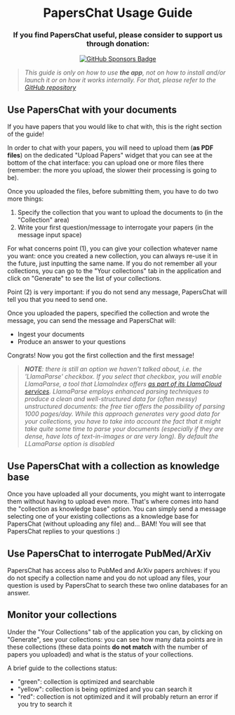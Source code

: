 <h1 align="center">PapersChat Usage Guide</h1>

<h3 align="center">If you find PapersChat useful, please consider to support us through donation:</h3>
<div align="center">
    <a href="https://github.com/sponsors/AstraBert"><img src="https://img.shields.io/badge/sponsor-30363D?style=for-the-badge&logo=GitHub-Sponsors&logoColor=#EA4AAA" alt="GitHub Sponsors Badge"></a>
</div>

> _This guide is only on how to use **the app**, not on how to install and/or launch it or on how it works internally. For that, please refer to the [GitHub repository](https://github.com/AstraBert/PapersChat)_

## Use PapersChat with your documents

If you have papers that you would like to chat with, this is the right section of the guide!

In order to chat with your papers, you will need to upload them (**as PDF files**) on the dedicated "Upload Papers" widget that you can see at the bottom of the chat interface: you can upload one or more files there (remember: the more you upload, the slower their processing is going to be).

Once you uploaded the files, before submitting them, you have to do two more things:

1. Specify the collection that you want to upload the documents to (in the "Collection" area)
2. Write your first question/message to interrogate your papers (in the message input space)

For what concerns point (1), you can give your collection whatever name you want: once you created a new collection, you can always re-use it in the future, just inputting the same name. If you do not remember all your collections, you can go to the "Your collections" tab in the application and click on "Generate" to see the list of your collections.

Point (2) is very important: if you do not send any message, PapersChat will tell you that you need to send one. 

Once you uploaded the papers, specified the collection and wrote the message, you can send the message and PapersChat will:

- Ingest your documents
- Produce an answer to your questions

Congrats! Now you got the first collection and the first message!

> _**NOTE**: there is still an option we haven't talked about, i.e. the 'LlamaParse' checkbox. If you select that checkbox, you will enable LlamaParse, a tool that LlamaIndex offers [as part of its LlamaCloud services](https://docs.llamaindex.ai/en/stable/llama_cloud/llama_parse/). LlamaParse employs enhanced parsing techniques to produce a clean and well-structured data for (often messy) unstructured documents: the free tier offers the possibility of parsing 1000 pages/day. While this approach generates very good data for your collections, you have to take into account the fact that it might take quite some time to parse your documents (especially if they are dense, have lots of text-in-images or are very long). By default the LLamaParse option is disabled_

## Use PapersChat with a collection as knowledge base

Once you have uploaded all your documents, you might want to interrogate them without having to upload even more. That's where comes into hand the "collection as knowledge base" option. You can simply send a message selecting one of your existing collections as a knowledge base for PapersChat (without uploading any file) and... BAM! You will see that PapersChat replies to your questions :)

## Use PapersChat to interrogate PubMed/ArXiv

PapersChat has access also to PubMed and ArXiv papers archives: if you do not specify a collection name and you do not upload any files, your question is used by PapersChat to search these two online databases for an answer.

## Monitor your collections

Under the "Your Collections" tab of the application you can, by clicking on "Generate", see your collections: you can see how many data points are in these collections (these data points **do not match** with the number of papers you uploaded) and what is the status of your collections. 

A brief guide to the collections status:

- "green": collection is optimized and searchable
- "yellow": collection is being optimized and you can search it
- "red": collection is not optimized and it will probably return an error if you try to search it